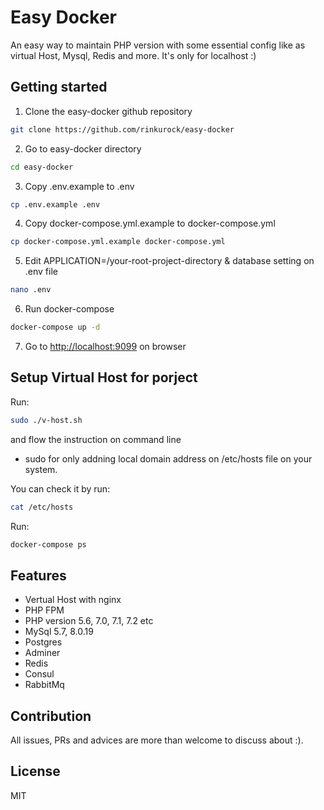 # Easy Docker
An easy way to maintain PHP version with some essential config like as virtual Host, Mysql, Redis and more. It's only for localhost :)

## Getting started

1. Clone the easy-docker github repository
```Bash
git clone https://github.com/rinkurock/easy-docker
```

2. Go to easy-docker directory
```Bash
cd easy-docker
```

3. Copy .env.example to .env
```Bash
cp .env.example .env
```

4. Copy docker-compose.yml.example to docker-compose.yml
```Bash
cp docker-compose.yml.example docker-compose.yml
```

5. Edit  APPLICATION=/your-root-project-directory & database setting on .env file 
```Bash
nano .env
```

6. Run docker-compose
```Bash
docker-compose up -d
```

7. Go to <http://localhost:9099> on browser


## Setup Virtual Host for porject
Run:

```Bash
sudo ./v-host.sh
```

and flow the instruction on command line

* sudo for only addning local domain address on /etc/hosts file on your system.

You can check it by run:
```Bash
cat /etc/hosts
```

Run:

```Bash
docker-compose ps
```

## Features
* Vertual Host with nginx
* PHP FPM
* PHP version 5.6, 7.0, 7.1, 7.2 etc
* MySql 5.7, 8.0.19
* Postgres
* Adminer
* Redis
* Consul
* RabbitMq


## Contribution
All issues, PRs and advices are more than welcome to discuss about :).

## License
MIT
